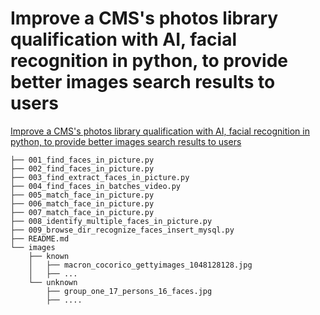 # Improve a CMS's photos library qualification with AI, facial recognition in python, to provide better images search results to users


[Improve a CMS's photos library qualification with AI, facial recognition in python, to provide better images search results to users](xxx)


```
├── 001_find_faces_in_picture.py
├── 002_find_faces_in_picture.py
├── 003_find_extract_faces_in_picture.py
├── 004_find_faces_in_batches_video.py
├── 005_match_face_in_picture.py
├── 006_match_face_in_picture.py
├── 007_match_face_in_picture.py
├── 008_identify_multiple_faces_in_picture.py
├── 009_browse_dir_recognize_faces_insert_mysql.py
├── README.md
└── images
    ├── known
    │   ├── macron_cocorico_gettyimages_1048128128.jpg
    │   ├── ...
    └── unknown
        ├── group_one_17_persons_16_faces.jpg
        ├── ....
```


